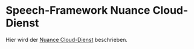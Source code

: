 # Speech-Framework Nuance Cloud-Dienst

Hier wird der [Nuance Cloud-Dienst](./Nuance.md) beschrieben.
